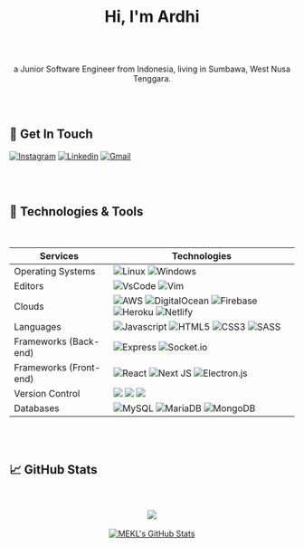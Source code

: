 <div align='center'>
	<h1>Hi, I'm Ardhi</h1>
	<br/>
	<br/>
	<p> a Junior Software Engineer from Indonesia, living in Sumbawa, West Nusa Tenggara. </p>
</div>

<br/>
<br/>

## 📝 Get In Touch

[![Instagram](https://img.shields.io/badge/instagram-%23E4405F.svg?&style=for-the-badge&logo=instagram&logoColor=white)][instagram]
[![Linkedin](https://img.shields.io/badge/linkedin-%230077B5.svg?&style=for-the-badge&logo=linkedin&logoColor=white)][linkedin]
[![Gmail](https://img.shields.io/badge/Gmail-D14836?style=for-the-badge&logo=gmail&logoColor=white)][gmail]

<br/>
<br/>

## 🔧 Technologies & Tools

<br/>

| Services               | Technologies                                                                                                                                                                                                                                                                                                                                                                                                                                                                                                                                                                    |
| ---------------------- | ------------------------------------------------------------------------------------------------------------------------------------------------------------------------------------------------------------------------------------------------------------------------------------------------------------------------------------------------------------------------------------------------------------------------------------------------------------------------------------------------------------------------------------------------------------------------------- |
| Operating Systems      | ![Linux](https://img.shields.io/badge/linux%20-%23333333.svg?&style=for-the-badge&logo=linux&logoColor=white) ![Windows](https://img.shields.io/badge/Windows-0078D6?style=for-the-badge&logo=windows&logoColor=white)                                                                                                                                                                                                                                                                                                                                                          |
| Editors                | ![VsCode](https://img.shields.io/badge/vscode%20-%230078d7.svg?&style=for-the-badge&logo=visualstudiocode&logoColor=white) ![Vim](https://img.shields.io/badge/VIM-%2311AB00.svg?style=for-the-badge&logo=vim&logoColor=white)                                                                                                                                                                                                                                                                                                                                                  |
| Clouds                 | ![AWS](https://img.shields.io/badge/AWS-%23FF9900.svg?style=for-the-badge&logo=amazon-aws&logoColor=white) ![DigitalOcean](https://img.shields.io/badge/DigitalOcean-%230167ff.svg?style=for-the-badge&logo=digitalOcean&logoColor=white) ![Firebase](https://img.shields.io/badge/firebase-%23039BE5.svg?style=for-the-badge&logo=firebase) ![Heroku](https://img.shields.io/badge/heroku%20-%23430098.svg?&style=for-the-badge&logo=heroku&logoColor=white) ![Netlify](https://img.shields.io/badge/netlify-%23000000.svg?style=for-the-badge&logo=netlify&logoColor=#00C7B7) |
| Languages              | ![Javascript](https://img.shields.io/badge/javascript%20-%23323330.svg?&style=for-the-badge&logo=javascript&logoColor=%23F7DF1E) ![HTML5](https://img.shields.io/badge/html5-%23E34F26.svg?style=for-the-badge&logo=html5&logoColor=white) ![CSS3](https://img.shields.io/badge/css3-%231572B6.svg?style=for-the-badge&logo=css3&logoColor=white) ![SASS](https://img.shields.io/badge/SASS-hotpink.svg?style=for-the-badge&logo=SASS&logoColor=white)                                                                                                                          |
| Frameworks (Back-end)  | ![Express](https://img.shields.io/badge/express-js%20-%23404d59.svg?&style=for-the-badge) ![Socket.io](https://img.shields.io/badge/Socket.io-black?style=for-the-badge&logo=socket.io&badgeColor=010101)                                                                                                                                                                                                                                                                                                                                                                       |
| Frameworks (Front-end) | ![React](https://img.shields.io/badge/react-%2320232a.svg?style=for-the-badge&logo=react&logoColor=%2361DAFB) ![Next JS](https://img.shields.io/badge/Next-black?style=for-the-badge&logo=next.js&logoColor=white) ![Electron.js](https://img.shields.io/badge/Electron-005980?style=for-the-badge&logo=Electron&logoColor=white)                                                                                                                                                                                                                                               |
| Version Control        | ![](https://img.shields.io/badge/git%20-%23F05033.svg?&style=for-the-badge&logo=git&logoColor=white) ![](https://img.shields.io/badge/gitlab%20-%23181717.svg?&style=for-the-badge&logo=gitlab&logoColor=white) ![](https://img.shields.io/badge/github%20-%23121011.svg?&style=for-the-badge&logo=github&logoColor=white)                                                                                                                                                                                                                                                      |
| Databases              | ![MySQL](https://img.shields.io/badge/mysql-blue.svg?style=for-the-badge&logo=mysql&logoColor=white) ![MariaDB](https://img.shields.io/badge/MariaDB-003545?style=for-the-badge&logo=mariadb&logoColor=white) ![MongoDB](https://img.shields.io/badge/MongoDB-%234ea94b.svg?&style=for-the-badge&logo=mongodb&logoColor=white)                                                                                                                                                                                                                                                  |

<br />
<br />

## &#x1f4c8; GitHub Stats
<br />
<br />
<div align="center">
	<a href="https://github.com/dna-ardhi">
		<img src="https://github-readme-stats.vercel.app/api/top-langs/?username=dna-ardhi&title_color=ffffff&text_color=c9cacc&icon_color=2bbc8a&bg_color=1d1f21&exclude_repo=things-bin-aws&hide=hcl,less,jupyter%20notebook,blade,pug" />
	</a>
		<br />
		<br />
	<a href="https://github.com/dna-ardhi">
		<img src="https://github-readme-stats.vercel.app/api?username=dna-ardhi&show_icons=true&line_height=27&count_private=true&title_color=ffffff&text_color=c9cacc&icon_color=2bbc8a&bg_color=1d1f21" alt="MEKL's GitHub Stats" />
	</a>
</div>

[instagram]: https://www.instagram.com/ardhi_v1.0
[linkedin]: https://www.linkedin.com/in/dadinurardhi/
[gmail]: mailto:dadinurardhi@gmail.com
